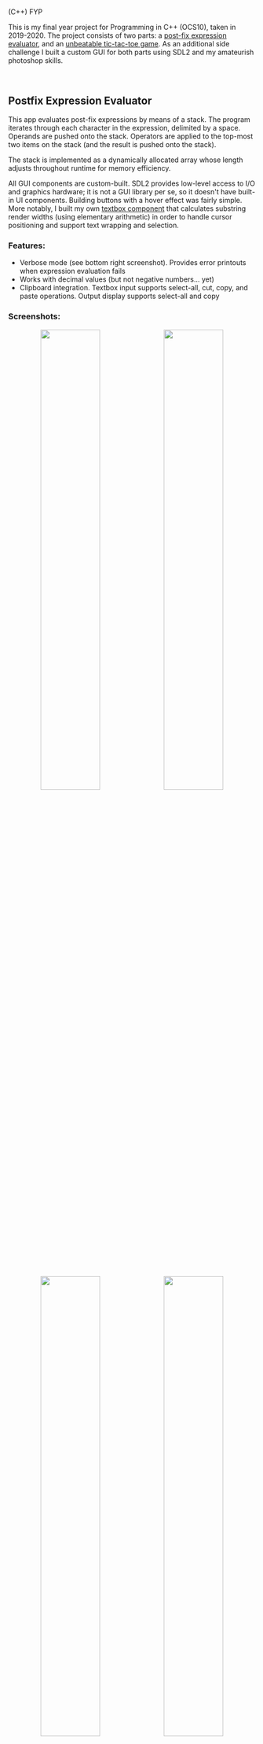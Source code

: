 # 





(C++) FYP

This is my final year project for Programming in C++ (OCS10), taken in 2019-2020. The project consists of two parts: a [post-fix expression evaluator](https://github.com/iamjackchen/OCS10-FYP/blob/main/README.md#postfix-expression-evaluator), and an [unbeatable tic-tac-toe game](https://github.com/iamjackchen/OCS10-FYP/blob/main/README.md#unbeatable-tic-tac-toe). As an additional side challenge I built a custom GUI for both parts using SDL2 and my amateurish photoshop skills. 

<br/>

## Postfix Expression Evaluator

This app evaluates post-fix expressions by means of a stack. The program iterates through each character in the expression, delimited by a space. Operands are pushed onto the stack. Operators are applied to the top-most two items on the stack (and the result is pushed onto the stack). 

The stack is implemented as a dynamically allocated array whose length adjusts throughout runtime for memory efficiency.

All GUI components are custom-built. SDL2 provides low-level access to I/O and graphics hardware; it is not a GUI library per se, so it doesn't have built-in UI components. Building buttons with a hover effect was fairly simple. More notably, I built my own [textbox component](https://github.com/iamjackchen/OCS10-FYP/blob/main/PostFixProj/src/gui/inputTextboxHandler.hpp) that calculates substring render widths (using elementary arithmetic) in order to handle cursor positioning and support text wrapping and selection.


### Features:
* Verbose mode (see bottom right screenshot). Provides error printouts when expression evaluation fails
* Works with decimal values (but not negative numbers... yet)
* Clipboard integration. Textbox input supports select-all, cut, copy, and paste operations. Output display supports select-all and copy


### Screenshots:
<p align="center">
  <img align="center" src="https://raw.githubusercontent.com/iamjackchen/OCS10-FYP/main/PostFixProj/Screenshots/StartPage.png" width="49%" />
  <img align="center"  src="https://raw.githubusercontent.com/iamjackchen/OCS10-FYP/main/PostFixProj/Screenshots/MainPage.png" width="49%" /> 
</p>

<p align="center">
  <img align="center" src="https://raw.githubusercontent.com/iamjackchen/OCS10-FYP/main/PostFixProj/Screenshots/NormalOperation.png" width="49%" />
  <img  align="center"  src="https://raw.githubusercontent.com/iamjackchen/OCS10-FYP/main/PostFixProj/Screenshots/Verbose.png" width="49%" /> 
</p>

![](https://raw.githubusercontent.com/iamjackchen/OCS10-FYP/main/PostFixProj/Screenshots/InputTextbox.gif)

### Build/Installation Instructions:
You must have g++ installed. This can be done through a package manager on \*NIX systems. Windows users can use [MinGW](https://www.mingw-w64.org).

##### \*NIX Users:
* You must have [SDL2](https://wiki.libsdl.org/SDL2/FrontPage), [SDL2_image](https://wiki.libsdl.org/SDL_image/FrontPage), and [SDL2_ttf](https://wiki.libsdl.org/SDL2/FrontPage) installed. This can be done through a package manager on \*NIX systems.
* From the PostFixProj directory, run `g++ main.cpp -SDL2 -lSDL2_image -lSDL2_ttf`

##### Windows Users:
* I have included all the necessary SDL2 files within the directory, so there is no further action needed
* From the PostFixProj directory, run `g++ src\main.cpp -I.\SDL2\include -L.\SDL2\lib -w  -lmingw32 -lSDL2main -lSDL2 -lSDL2_image -lSDL2_ttf -o main.exe`
* There is a pre-compiled main.exe executable 

<br/>

## Unbeatable Tic-Tac-Toe

This app allows the user to play tic-tac-toe against a computer. The computer uses a minimax algorithm to calculate the best move against the player, and never loses. 

### About Minimax
 * The minimax algorithm works by recursively calculating all possible event paths (to a certain number of moves ahead). 3x3 Tic-Tac-Toe is simple enough such that all possible event paths until the end of the game are computed. 
 * A score is assigned to each event path depending on whether the computer wins/loses/draws, as well as how long it takes for this outcome to be achieved. 
 * The first event on the highest-scoring event path is the move that will be played by the computer.

### Alpha-Beta Pruning
 *  Minimax tends to be very computationally intensive since it brute-forces every possible outcome. To optimise things a little, I implemented alpha-beta pruning on the recursive tree of minimax calls. 
 * We do not need to compute every singular possible leaf on this tree
 * Given a choice of moves, if we know that a move will be definitely worse than a previously considered move, then we need not consider this move (and any possible succeeding moves) at all
 * Alpha-beta pruning allows us to "prune" away some parts of the recursive tree, so we avoid computing event paths that cannot influence the final decision of what move to play.

### Demo:
![](https://raw.githubusercontent.com/iamjackchen/OCS10-FYP/main/TicTacToe/Screenshots/TicTacToeDemo.gif)

### Build/Installation Instructions:
You must have g++ installed. This can be done through a package manager on \*NIX systems. Windows users can use [MinGW](https://www.mingw-w64.org).

##### \*NIX Users:
* You must have [SDL2](https://wiki.libsdl.org/SDL2/FrontPage), [SDL2_image](https://wiki.libsdl.org/SDL_image/FrontPage), and [SDL2_ttf](https://wiki.libsdl.org/SDL2/FrontPage) installed. This can be done through a package manager on \*NIX systems.
* From the TicTacToe directory, run `g++ main.cpp -SDL2 -lSDL2_image -lSDL2_ttf`

##### Windows Users:
* I have included all the necessary SDL2 files within the directory, so there is no further action needed
* From the TicTacToe directory, run `g++ src\main.cpp -I.\SDL2\include -L.\SDL2\lib -w  -lmingw32 -lSDL2main -lSDL2 -lSDL2_image -lSDL2_ttf -o main.exe`
* There is a pre-compiled main.exe executable 
  
